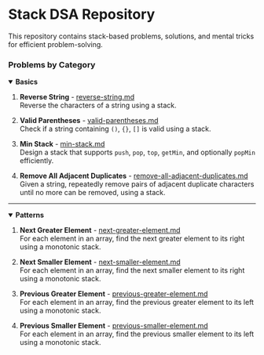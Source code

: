 # Stack DSA Repository

This repository contains stack-based problems, solutions, and mental tricks for efficient problem-solving.

### Problems by Category

<details open> 
<summary><strong> Basics </strong></summary>

1. **Reverse String** - [reverse-string.md](problems/basics/reverse-string.md)  
   Reverse the characters of a string using a stack.

2. **Valid Parentheses** - [valid-parentheses.md](problems/basics/valid-parentheses.md)  
   Check if a string containing `()`, `{}`, `[]` is valid using a stack.

3. **Min Stack** - [min-stack.md](problems/basics/min-stack.md)  
   Design a stack that supports `push`, `pop`, `top`, `getMin`, and optionally `popMin` efficiently.

4. **Remove All Adjacent Duplicates** - [remove-all-adjacent-duplicates.md](problems/basics/remove-all-adjacent-duplicates.md)  
   Given a string, repeatedly remove pairs of adjacent duplicate characters until no more can be removed, using a stack.

</details>

---

<details open> 
<summary><strong> Patterns </strong></summary>

1. **Next Greater Element** - [next-greater-element.md](problems/patterns/monotonic/next-greater-element.md)  
   For each element in an array, find the next greater element to its right using a monotonic stack.

2. **Next Smaller Element** - [next-smaller-element.md](problems/patterns/monotonic/next-smaller-element.md)  
   For each element in an array, find the next smaller element to its right using a monotonic stack.

3. **Previous Greater Element** - [previous-greater-element.md](problems/patterns/monotonic/previous-greater-element.md)  
   For each element in an array, find the previous greater element to its left using a monotonic stack.

4. **Previous Smaller Element** - [previous-smaller-element.md](problems/patterns/monotonic/previous-smaller-element.md)  
   For each element in an array, find the previous smaller element to its left using a monotonic stack.
</details>
   

